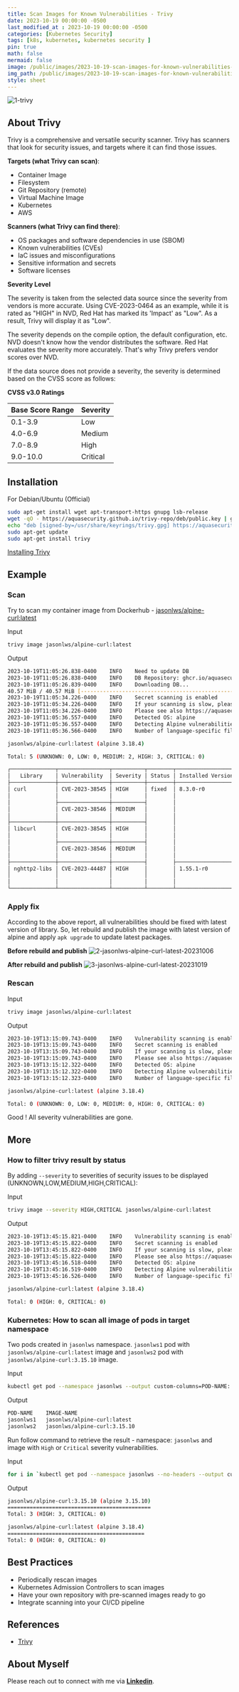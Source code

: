 ```yaml
---
title: Scan Images for Known Vulnerabilities - Trivy
date: 2023-10-19 00:00:00 -0500
last_modified_at : 2023-10-19 00:00:00 -0500
categories: [Kubernetes Security]
tags: [k8s, kubernetes, kubernetes security ]
pin: true
math: false
mermaid: false
image: /public/images/2023-10-19-scan-images-for-known-vulnerabilities-trivy/1-trivy.jpg
img_path: /public/images/2023-10-19-scan-images-for-known-vulnerabilities-trivy
style: sheet
---
```


![1-trivy](1-trivy.jpg)

## About Trivy

Trivy is a comprehensive and versatile security scanner. Trivy has scanners that look for security issues, and targets where it can find those issues.

**Targets (what Trivy can scan)**:

- Container Image
- Filesystem
- Git Repository (remote)
- Virtual Machine Image
- Kubernetes
- AWS

**Scanners (what Trivy can find there)**:

- OS packages and software dependencies in use (SBOM)
- Known vulnerabilities (CVEs)
- IaC issues and misconfigurations
- Sensitive information and secrets
- Software licenses

**Severity Level**

The severity is taken from the selected data source since the severity from vendors is more accurate. Using CVE-2023-0464 as an example, while it is rated as "HIGH" in NVD, Red Hat has marked its 'Impact' as "Low". As a result, Trivy will display it as "Low".

The severity depends on the compile option, the default configuration, etc. NVD doesn't know how the vendor distributes the software. Red Hat evaluates the severity more accurately. That's why Trivy prefers vendor scores over NVD.

If the data source does not provide a severity, the severity is determined based on the CVSS score as follows:

**CVSS v3.0 Ratings**

| Base Score Range | Severity |
| :--- | :--- |
| 0.1-3.9 | Low |
| 4.0-6.9 | Medium |
| 7.0-8.9 | High |
| 9.0-10.0 | Critical |

## Installation

For Debian/Ubuntu (Official)

```bash
sudo apt-get install wget apt-transport-https gnupg lsb-release
wget -qO - https://aquasecurity.github.io/trivy-repo/deb/public.key | gpg --dearmor | sudo tee /usr/share/keyrings/trivy.gpg > /dev/null
echo "deb [signed-by=/usr/share/keyrings/trivy.gpg] https://aquasecurity.github.io/trivy-repo/deb $(lsb_release -sc) main" | sudo tee -a /etc/apt/sources.list.d/trivy.list
sudo apt-get update
sudo apt-get install trivy
```

[Installing Trivy](https://aquasecurity.github.io/trivy/v0.46/getting-started/installation/)

## Example

### Scan

Try to scan my container image from Dockerhub - [jasonlws/alpine-curl:latest](https://hub.docker.com/r/jasonlws/alpine-curl)

Input
```bash
trivy image jasonlws/alpine-curl:latest
```

Output
```bash
2023-10-19T11:05:26.838-0400    INFO    Need to update DB
2023-10-19T11:05:26.838-0400    INFO    DB Repository: ghcr.io/aquasecurity/trivy-db
2023-10-19T11:05:26.839-0400    INFO    Downloading DB...
40.57 MiB / 40.57 MiB [----------------------------------------------------------------------------------------------------------------------------------------------------------------------------------------------------------------------------------------------------------------------] 100.00% 6.45 MiB p/s 6.5s2023-10-19T11:05:34.225-0400    INFO    Vulnerability scanning is enabled
2023-10-19T11:05:34.226-0400    INFO    Secret scanning is enabled
2023-10-19T11:05:34.226-0400    INFO    If your scanning is slow, please try '--scanners vuln' to disable secret scanning
2023-10-19T11:05:34.226-0400    INFO    Please see also https://aquasecurity.github.io/trivy/v0.46/docs/scanner/secret/#recommendation for faster secret detection
2023-10-19T11:05:36.557-0400    INFO    Detected OS: alpine
2023-10-19T11:05:36.557-0400    INFO    Detecting Alpine vulnerabilities...
2023-10-19T11:05:36.566-0400    INFO    Number of language-specific files: 0

jasonlws/alpine-curl:latest (alpine 3.18.4)

Total: 5 (UNKNOWN: 0, LOW: 0, MEDIUM: 2, HIGH: 3, CRITICAL: 0)

┌──────────────┬────────────────┬──────────┬────────┬───────────────────┬───────────────┬──────────────────────────────────────────────────────────────┐
│   Library    │ Vulnerability  │ Severity │ Status │ Installed Version │ Fixed Version │                            Title                             │
├──────────────┼────────────────┼──────────┼────────┼───────────────────┼───────────────┼──────────────────────────────────────────────────────────────┤
│ curl         │ CVE-2023-38545 │ HIGH     │ fixed  │ 8.3.0-r0          │ 8.4.0-r0      │ a heap based buffer overflow in the SOCKS5 proxy handshake   │
│              │                │          │        │                   │               │ https://avd.aquasec.com/nvd/cve-2023-38545                   │
│              ├────────────────┼──────────┤        │                   │               ├──────────────────────────────────────────────────────────────┤
│              │ CVE-2023-38546 │ MEDIUM   │        │                   │               │ cookie injection with none file                              │
│              │                │          │        │                   │               │ https://avd.aquasec.com/nvd/cve-2023-38546                   │
├──────────────┼────────────────┼──────────┤        │                   │               ├──────────────────────────────────────────────────────────────┤
│ libcurl      │ CVE-2023-38545 │ HIGH     │        │                   │               │ a heap based buffer overflow in the SOCKS5 proxy handshake   │
│              │                │          │        │                   │               │ https://avd.aquasec.com/nvd/cve-2023-38545                   │
│              ├────────────────┼──────────┤        │                   │               ├──────────────────────────────────────────────────────────────┤
│              │ CVE-2023-38546 │ MEDIUM   │        │                   │               │ cookie injection with none file                              │
│              │                │          │        │                   │               │ https://avd.aquasec.com/nvd/cve-2023-38546                   │
├──────────────┼────────────────┼──────────┤        ├───────────────────┼───────────────┼──────────────────────────────────────────────────────────────┤
│ nghttp2-libs │ CVE-2023-44487 │ HIGH     │        │ 1.55.1-r0         │ 1.57.0-r0     │ Multiple HTTP/2 enabled web servers are vulnerable to a DDoS │
│              │                │          │        │                   │               │ attack (Rapid...                                             │
│              │                │          │        │                   │               │ https://avd.aquasec.com/nvd/cve-2023-44487                   │
└──────────────┴────────────────┴──────────┴────────┴───────────────────┴───────────────┴──────────────────────────────────────────────────────────────┘
```

### Apply fix

According to the above report, all vulnerabilities should be fixed with latest version of library. So, let rebuild and publish the image with latest version of alpine and apply `apk upgrade` to update latest packages.

**Before rebuild and publish**
![2-jasonlws-alpine-curl-latest-20231006](2-jasonlws-alpine-curl-latest-20231006.jpg)

**After rebuild and publish**
![3-jasonlws-alpine-curl-latest-20231019](3-jasonlws-alpine-curl-latest-20231019.jpg)

### Rescan

Input
```bash
trivy image jasonlws/alpine-curl:latest
```

Output
```bash
2023-10-19T13:15:09.743-0400    INFO    Vulnerability scanning is enabled
2023-10-19T13:15:09.743-0400    INFO    Secret scanning is enabled
2023-10-19T13:15:09.743-0400    INFO    If your scanning is slow, please try '--scanners vuln' to disable secret scanning
2023-10-19T13:15:09.743-0400    INFO    Please see also https://aquasecurity.github.io/trivy/v0.46/docs/scanner/secret/#recommendation for faster secret detection
2023-10-19T13:15:12.322-0400    INFO    Detected OS: alpine
2023-10-19T13:15:12.322-0400    INFO    Detecting Alpine vulnerabilities...
2023-10-19T13:15:12.323-0400    INFO    Number of language-specific files: 0

jasonlws/alpine-curl:latest (alpine 3.18.4)

Total: 0 (UNKNOWN: 0, LOW: 0, MEDIUM: 0, HIGH: 0, CRITICAL: 0)
```

Good ! All severity vulnerabilities are gone.

## More

### How to filter trivy result by status

By adding `--severity` to severities of security issues to be displayed (UNKNOWN,LOW,MEDIUM,HIGH,CRITICAL):

Input
``` bash
trivy image --severity HIGH,CRITICAL jasonlws/alpine-curl:latest
```

Output
```bash
2023-10-19T13:45:15.821-0400    INFO    Vulnerability scanning is enabled
2023-10-19T13:45:15.822-0400    INFO    Secret scanning is enabled
2023-10-19T13:45:15.822-0400    INFO    If your scanning is slow, please try '--scanners vuln' to disable secret scanning
2023-10-19T13:45:15.822-0400    INFO    Please see also https://aquasecurity.github.io/trivy/v0.46/docs/scanner/secret/#recommendation for faster secret detection
2023-10-19T13:45:16.518-0400    INFO    Detected OS: alpine
2023-10-19T13:45:16.519-0400    INFO    Detecting Alpine vulnerabilities...
2023-10-19T13:45:16.526-0400    INFO    Number of language-specific files: 0

jasonlws/alpine-curl:latest (alpine 3.18.4)

Total: 0 (HIGH: 0, CRITICAL: 0)
```

### Kubernetes: How to scan all image of pods in target namespace

Two pods created in `jasonlws` namespace. `jasonlws1` pod with `jasonlws/alpine-curl:latest` image and `jasonlws2` pod with `jasonlws/alpine-curl:3.15.10` image.

Input
```bash
kubectl get pod --namespace jasonlws --output custom-columns=POD-NAME:.metadata.name,IMAGE-NAME:.spec.containers[*].image
```

Output
```bash
POD-NAME    IMAGE-NAME
jasonlws1   jasonlws/alpine-curl:latest
jasonlws2   jasonlws/alpine-curl:3.15.10
```

Run follow command to retrieve the result - namespace: `jasonlws` and image with `High` or `Critical` severity vulnerabilities.

Input
```bash
for i in `kubectl get pod --namespace jasonlws --no-headers --output custom-columns=IMAGE-NAME:.spec.containers[*].image`; do trivy -q image --severity HIGH,CRITICAL $i | grep -iEB3 "HIGH:|CRITICAL:" ; done
```

Output
```bash
jasonlws/alpine-curl:3.15.10 (alpine 3.15.10)
=============================================
Total: 3 (HIGH: 3, CRITICAL: 0)

jasonlws/alpine-curl:latest (alpine 3.18.4)
===========================================
Total: 0 (HIGH: 0, CRITICAL: 0)
```

## Best Practices

- Periodically rescan images
- Kubernetes Admission Controllers to scan images
- Have your own repository with pre-scanned images ready to go
- Integrate scanning into your CI/CD pipeline

## References

- [Trivy](https://aquasecurity.github.io/trivy/v0.46/)

## About Myself

Please reach out to connect with me via [**Linkedin**](https://www.linkedin.com/in/jasonlws).